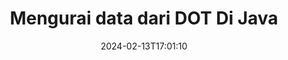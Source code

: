 ---
############################# Static ############################
layout: "auto-gen-parser"
date: 2024-02-13T17:01:10
draft: false
otherformats: 

############################# Head ############################
head_title: "Parsing Data dari DOT di Java"
head_description: "Mengurai data dengan cepat dari dokumen di Java."

############################# Header ############################
title: "Mengurai data dari DOT Di Java"
description: "Parsing data dari DOT dengan beberapa baris kode Java."
bg_image: "https://cms.admin.containerize.com/templates/aspose/App_Themes/V3/images/bg/header1.png"
bg_overlay: false
button:
    enable: true
    icon: "fas fa-arrow-down"
    label: "Unduh Uji Coba Gratis"
    link: "https://downloads.groupdocs.com/parser/java"

############################# SubMenu ############################
submenu:
    enable: true

    left:
        img_alt: "GroupDocs.Parser for Java"
        image: "https://cms.admin.containerize.com/templates/groupdocs/images/product-logos/90x90-noborder/groupdocs-parser-java.png"
        product: "GroupDocs.Parser"
        platform: "Java"

    middle:
        button:

            # button loop
            - link: "https://apireference.groupdocs.com/parser/java"
              text: "Referensi API"

            # button loop
            - link: "https://github.com/groupdocs-parser"
              text: "Contoh Kode"

            # button loop
            - link: "https://products.groupdocs.app/parser/family"
              text: "Demo Langsung"

            # button loop
            - link: "https://purchase.groupdocs.com/pricing/parser/java"
              text: "Harga"

    right:
        link_download: "https://downloads.groupdocs.com/parser"
        link_learn: "https://docs.groupdocs.com/parser/java"
        link_buy: "https://purchase.groupdocs.com"

############################# About ############################
about:
    enable: true
    title: "Parsing Data dengan Template di GroupDocs.Parser for Java"
    content: |
        Template dapat sangat meningkatkan efisiensi, akurasi, dan konsistensi ekstraksi data dari dokumen. GroupDocs.Parser for Java memberikan solusi andal untuk bekerja dengan template.
        
        Dengan GroupDocs.Parser for Java, Anda dapat dengan mudah membuat template untuk berbagai jenis dokumen, termasuk dokumen PDF dan Microsoft Word. Anda juga dapat menggunakan template untuk penguraian batch dari banyak dokumen.

        Praktik terbaik untuk bekerja dengan template di GroupDocs.Parser for Java mencakup penggunaan pengenal unik dan pengujian template secara menyeluruh sebelum penerapan. Dengan GroupDocs.Parser for Java, Anda dapat mengoptimalkan ekstraksi data dan mendapatkan hasil yang lebih baik.

        Unduh dan coba GroupDocs.Parser for Java hari ini untuk menyederhanakan tugas penguraian dokumen dan meningkatkan produktivitas Anda. Sumber daya dokumentasi dan dukungan kami tersedia untuk membantu Anda memulai dan mencapai kesuksesan.

        Pelajari penguraian dokumen lebih lanjut di [dokumentasi](https://docs.groupdocs.com/parser/java/working-with-templates/).

############################# More ############################
more:
    enable: true
    title_left: "Persyaratan sistem"
    content_left: |
        GroupDocs.Parser for Java API didukung di semua platform dan sistem operasi utama. Sebelum menjalankan kode di bawah ini, harap pastikan bahwa Anda telah menginstal prasyarat berikut di sistem Anda.
        
        * Sistem Operasi: Microsoft Windows, Linux, MacOS
        * Lingkungan Pengembangan: NetBeans, Intellij IDEA, Eclipse, etc.
        * Kerangka kerja
        * Unduh versi terbaru GroupDocs.Parser for Java dari [Maven](https://repository.groupdocs.com/webapp/#/artifacts/browse/tree/General/repo/com/groupdocs/groupdocs-parser)

    title_right: "Mengapa Menggunakan GroupDocs.Parser for Java"
    content_right: |
        * Dukungan ekstraksi teks biasa dari dokumen yang didukung    
        * Penguraian dokumen melalui templat yang ditentukan pengguna    
        * Sepenuhnya mendukung ekstraksi teks terstruktur    
        * Pencarian teks melalui kata kunci serta ekspresi reguler    
        * Ekstrak teks yang diformat, metadata, gambar, wadah, dan lampiran    
        * Ekstrak daftar isi untuk beberapa format dokumen yang didukung    
        * Mengurai data formulir dari PDF dokumen    
        * Ekstrak hyperlink dari dokumen           

############################# Demos ############################
demos:
    enable: true
    title: "Demo Langsung - Mengurai data dari DOT Online"
    content: |
       Parse data dari DOT file sekarang juga dengan mengunjungi situs web [GroupDocs.Parser Demo Langsung](https://products.groupdocs.app/parser/dot).
       Demo langsung memiliki manfaat berikut.
        
############################# About Formats ############################
about_formats:
    enable: true

############################# More Formats ############################
more_formats:
    enable: true
    title: "Mengurai Data Dari Format Dokumen Lain"
    content: |
        Java dokumen mengurai API untuk format file dan gambar. Ekstrak data untuk beberapa format file populer seperti yang dinyatakan di bawah ini.

############################# Back to top ###############################
back_to_top:
    enable: true
---